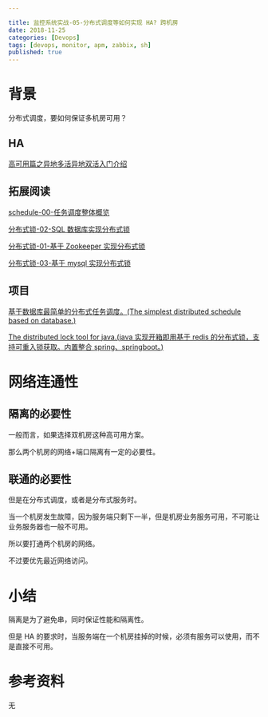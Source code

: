 ```yaml
---

title: 监控系统实战-05-分布式调度等如何实现 HA? 跨机房
date: 2018-11-25
categories: [Devops]
tags: [devops, monitor, apm, zabbix, sh]
published: true
---
```


# 背景

分布式调度，要如何保证多机房可用？

## HA

[高可用篇之异地多活异地双活入门介绍](https://houbb.github.io/2024/09/13/dis-active-01-overview)

## 拓展阅读

[schedule-00-任务调度整体概览](https://houbb.github.io/2024/01/10/schedule-00-overview)

[分布式锁-02-SQL 数据库实现分布式锁](https://houbb.github.io/2018/09/08/distributed-lock-02-sql)

[分布式锁-01-基于 Zookeeper 实现分布式锁](https://houbb.github.io/2018/09/08/distributed-lock-01-zookeeper)

[分布式锁-03-基于 mysql 实现分布式锁](https://houbb.github.io/2018/09/08/distributed-lock-03-mysql)

## 项目

[基于数据库最简单的分布式任务调度。(The simplest distributed schedule based on database.)](https://github.com/houbb/distributed-schedule)

[The distributed lock tool for java.(java 实现开箱即用基于 redis 的分布式锁，支持可重入锁获取。内置整合 spring、springboot。)](https://github.com/houbb/lock)

# 网络连通性

## 隔离的必要性

一般而言，如果选择双机房这种高可用方案。

那么两个机房的网络+端口隔离有一定的必要性。

## 联通的必要性

但是在分布式调度，或者是分布式服务时。

当一个机房发生故障，因为服务端只剩下一半，但是机房业务服务可用，不可能让业务服务器也一般不可用。

所以要打通两个机房的网络。

不过要优先最近网络访问。

# 小结

隔离是为了避免串，同时保证性能和隔离性。

但是 HA 的要求时，当服务端在一个机房挂掉的时候，必须有服务可以使用，而不是直接不可用。

# 参考资料

无

